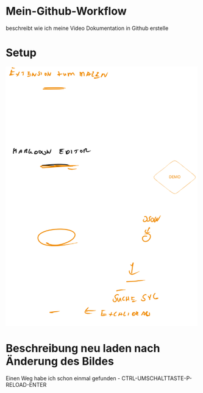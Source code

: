# Mein-Github-Workflow

beschreibt wie ich meine Video Dokumentation in Github erstelle

# Setup

![](screen1.excalidraw.svg)

# Beschreibung neu laden nach Änderung des Bildes

Einen Weg habe ich schon einmal gefunden - CTRL-UMSCHALTTASTE-P- RELOAD-ENTER
